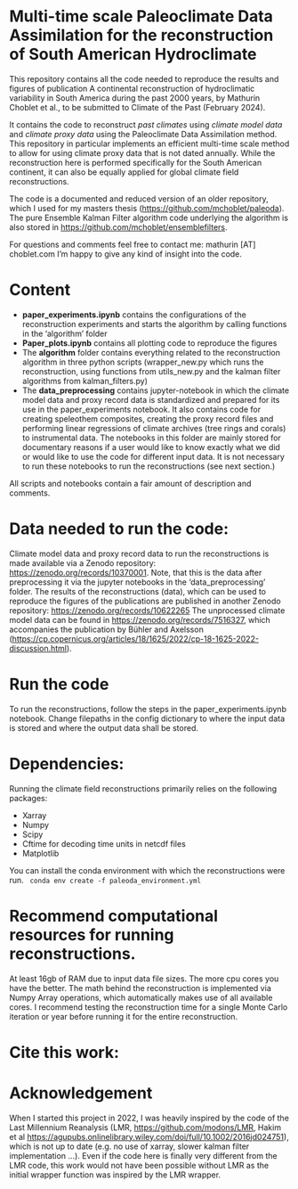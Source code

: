 # Multi-time scale Paleoclimate Data Assimilation for the reconstruction of South American Hydroclimate

This repository contains all the code needed to reproduce the results and figures of publication A continental reconstruction of hydroclimatic variability in South America
during the past 2000 years, by Mathurin Choblet et al., to be submitted to Climate of the Past (February 2024).

It contains the code to reconstruct *past climates* using *climate model data* and *climate proxy data* using the Paleoclimate Data Assimilation method. This repository in particular implements an efficient multi-time scale method to allow for using climate proxy data that is not dated annually. While the reconstruction here is performed specifically for the South American continent, it can also be equally applied for global climate field reconstructions.

The code is a documented and reduced version of an older repository, which I used for my masters thesis (https://github.com/mchoblet/paleoda). The pure Ensemble Kalman Filter algorithm code underlying the algorithm is also stored in https://github.com/mchoblet/ensemblefilters. 

For questions and comments feel free to contact me: mathurin [AT] choblet.com
I’m happy to give any kind of insight into the code.

# Content
* **paper_experiments.ipynb** contains the configurations of the reconstruction experiments and starts the algorithm by calling functions in the ‘algorithm’ folder
* **Paper_plots.ipynb** contains all plotting code to reproduce the figures
* The **algorithm** folder contains everything related to the reconstruction algorithm in three python scripts (wrapper_new.py which runs the reconstruction, using functions from utils_new.py and the kalman filter algorithms from kalman_filters.py)
* The **data_preprocessing** contains jupyter-notebook in which the climate model data and proxy record data is standardized and prepared for its use in the paper_experiments notebook. It also contains code for creating speleothem composites, creating the proxy record files and performing linear regressions of climate archives (tree rings and corals) to instrumental data. The notebooks in this folder are mainly stored for documentary reasons if a user would like to know exactly what we did or would like to use the code for different input data. It is not necessary to run these notebooks to run the reconstructions (see next section.)


All scripts and notebooks contain a fair amount of description and comments.

# Data needed to run the code:
Climate model data and proxy record data to run the reconstructions is made available via a Zenodo repository: https://zenodo.org/records/10370001. Note, that this is the data after preprocessing it via the jupyter notebooks in the ‘data_preprocessing’ folder. 
The results of the reconstructions (data), which can be used to reproduce the figures of the publications are published in another Zenodo repository: https://zenodo.org/records/10622265
The unprocessed climate model data can be found in https://zenodo.org/records/7516327, which accompanies the publication by Bühler and Axelsson (https://cp.copernicus.org/articles/18/1625/2022/cp-18-1625-2022-discussion.html).

# Run the code
To run the reconstructions, follow the steps in the paper_experiments.ipynb notebook. Change filepaths in the config dictionary to where the input data is stored and where the output data shall be stored.

# Dependencies:
Running the climate field reconstructions primarily relies on the following packages: 
* Xarray
* Numpy
* Scipy
* Cftime for decoding time units in netcdf files
* Matplotlib

You can install the conda environment with which the reconstructions were run.
    ``` 
    conda env create -f paleoda_environment.yml
    ``` 

# Recommend computational resources for running reconstructions.
At least 16gb of RAM due to input data file sizes. The more cpu cores you have the better. The math behind the reconstruction is implemented via Numpy Array operations, which automatically makes use of all available cores.
I recommend testing the reconstruction time for a single Monte Carlo iteration or year before running it for the entire reconstruction. 

# Cite this work:

# Acknowledgement
When I started this project in 2022, I was heavily inspired by the code of the Last Millennium Reanalysis (LMR, https://github.com/modons/LMR, Hakim et al https://agupubs.onlinelibrary.wiley.com/doi/full/10.1002/2016jd024751), which is not up to date (e.g. no use of xarray, slower kalman filter implementation ...). Even if the code here is finally very different from the LMR code, this work would not have been possible without LMR as the initial wrapper function was inspired by the LMR wrapper.
